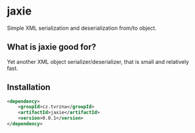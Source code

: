 # jaxie
Simple XML serialization and deserialization from/to object.

## What is jaxie good for?
Yet another XML object serializer/deserializer, that is small and relatively fast.

## Installation
```xml
<dependency>
    <groupId>cz.tvrzna</groupId>
    <artifactId>jaxie</artifactId>
    <version>0.0.1</version>
</dependency>
```